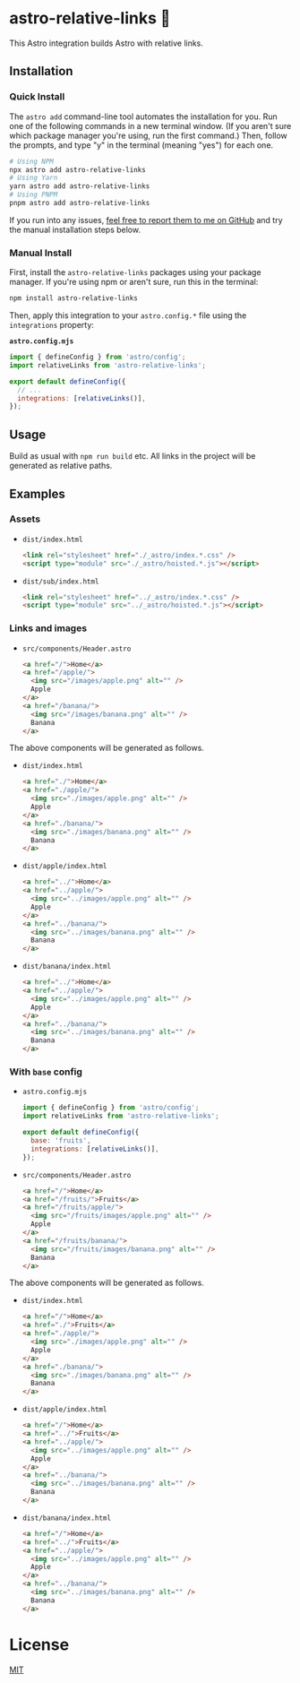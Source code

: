 # astro-relative-links 🔗

This Astro integration builds Astro with relative links.

## Installation

### Quick Install

The `astro add` command-line tool automates the installation for you. Run one of the following commands in a new terminal window. (If you aren't sure which package manager you're using, run the first command.) Then, follow the prompts, and type "y" in the terminal (meaning "yes") for each one.

```sh
# Using NPM
npx astro add astro-relative-links
# Using Yarn
yarn astro add astro-relative-links
# Using PNPM
pnpm astro add astro-relative-links
```

If you run into any issues, [feel free to report them to me on GitHub](https://github.com/ixkaito/astro-relative-links/issues) and try the manual installation steps below.

### Manual Install

First, install the `astro-relative-links` packages using your package manager. If you're using npm or aren't sure, run this in the terminal:

```sh
npm install astro-relative-links
```

Then, apply this integration to your `astro.config.*` file using the `integrations` property:

**`astro.config.mjs`**

```js ins={2} "relativeLinks()"
import { defineConfig } from 'astro/config';
import relativeLinks from 'astro-relative-links';

export default defineConfig({
  // ...
  integrations: [relativeLinks()],
});
```

## Usage

Build as usual with `npm run build` etc. All links in the project will be generated as relative paths.

## Examples

### Assets

- `dist/index.html`
  ```html
  <link rel="stylesheet" href="./_astro/index.*.css" />
  <script type="module" src="./_astro/hoisted.*.js"></script>
  ```
- `dist/sub/index.html`
  ```html
  <link rel="stylesheet" href="../_astro/index.*.css" />
  <script type="module" src="../_astro/hoisted.*.js"></script>
  ```

### Links and images

- `src/components/Header.astro`
  ```html
  <a href="/">Home</a>
  <a href="/apple/">
    <img src="/images/apple.png" alt="" />
    Apple
  </a>
  <a href="/banana/">
    <img src="/images/banana.png" alt="" />
    Banana
  </a>
  ```

The above components will be generated as follows.

- `dist/index.html`
  ```html
  <a href="./">Home</a>
  <a href="./apple/">
    <img src="./images/apple.png" alt="" />
    Apple
  </a>
  <a href="./banana/">
    <img src="./images/banana.png" alt="" />
    Banana
  </a>
  ```
- `dist/apple/index.html`
  ```html
  <a href="../">Home</a>
  <a href="../apple/">
    <img src="../images/apple.png" alt="" />
    Apple
  </a>
  <a href="../banana/">
    <img src="../images/banana.png" alt="" />
    Banana
  </a>
  ```
- `dist/banana/index.html`
  ```html
  <a href="../">Home</a>
  <a href="../apple/">
    <img src="../images/apple.png" alt="" />
    Apple
  </a>
  <a href="../banana/">
    <img src="../images/banana.png" alt="" />
    Banana
  </a>
  ```

### With `base` config

- `astro.config.mjs`
  ```js
  import { defineConfig } from 'astro/config';
  import relativeLinks from 'astro-relative-links';

  export default defineConfig({
    base: 'fruits',
    integrations: [relativeLinks()],
  });
  ```
- `src/components/Header.astro`
  ```html
  <a href="/">Home</a>
  <a href="/fruits/">Fruits</a>
  <a href="/fruits/apple/">
    <img src="/fruits/images/apple.png" alt="" />
    Apple
  </a>
  <a href="/fruits/banana/">
    <img src="/fruits/images/banana.png" alt="" />
    Banana
  </a>
  ```

The above components will be generated as follows.

- `dist/index.html`
  ```html
  <a href="/">Home</a>
  <a href="./">Fruits</a>
  <a href="./apple/">
    <img src="./images/apple.png" alt="" />
    Apple
  </a>
  <a href="./banana/">
    <img src="./images/banana.png" alt="" />
    Banana
  </a>
  ```
- `dist/apple/index.html`
  ```html
  <a href="/">Home</a>
  <a href="../">Fruits</a>
  <a href="../apple/">
    <img src="../images/apple.png" alt="" />
    Apple
  </a>
  <a href="../banana/">
    <img src="../images/banana.png" alt="" />
    Banana
  </a>
  ```
- `dist/banana/index.html`
  ```html
  <a href="/">Home</a>
  <a href="../">Fruits</a>
  <a href="../apple/">
    <img src="../images/apple.png" alt="" />
    Apple
  </a>
  <a href="../banana/">
    <img src="../images/banana.png" alt="" />
    Banana
  </a>
  ```

# License

[MIT](https://github.com/ixkaito/astro-relative-links/blob/main/LICENSE)
